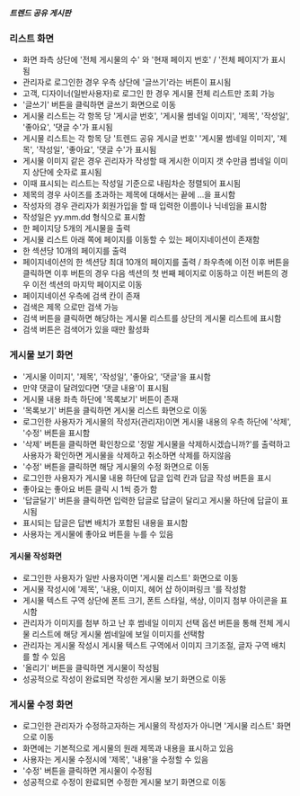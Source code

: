 ##### 트렌드 공유 게시판

### 리스트 화면

- 화면 좌측 상단에 '전체 게시물의 수' 와 '현재 페이지 번호' / '전체 페이지'가 표시 됨
- 관리자로 로그인한 경우 우측 상단에 '글쓰기'라는 버튼이 표시됨
- 고객, 디자이너(일반사용자)로 로그인 한 경우 게시물 전체 리스트만 조회 가능
- '글쓰기' 버튼을 클릭하면 글쓰기 화면으로 이동
- 게시물 리스트는 각 항목 당 '게시글 번호', '게시물 썸네일 이미지', '제목', '작성일', '좋아요', '댓글 수'가 표시됨
- 게시물 리스트는 각 항목 당 '트렌드 공유 게시글 번호' '게시물 썸네일 이미지', '제목', '작성일', '좋아요', '댓글 수'가 표시됨
- 게시물 이미지 같은 경우 괸리자가 작성할 때 게시한 이미지 갯 수만큼 썸네일 이미지 상단에 숫자로 표시됨
- 이때 표시되는 리스트는 작성일 기준으로 내림차순 정렬되어 표시됨
- 제목의 경우 사이즈를 초과하는 제목에 대해서는 끝에 ...을 표시함
- 작성자의 경우 관리자가 회원가입을 할 때 입력한 이름이나 닉네임을 표시함
- 작성일은 yy.mm.dd 형식으로 표시함
- 한 페이지당 5개의 게시물을 출력
- 게시물 리스트 아래 쪽에 페이지를 이동할 수 있는 페이지네이션이 존재함
- 한 섹션당 10개의 페이지를 출력
- 페이지네이션의 한 섹션당 최대 10개의 페이지를 출력 / 좌우측에 이전 이후 버튼을 클릭하면 이후 버튼의 경우 다음 섹션의 첫 번째 페이지로 이동하고
  이전 버튼의 경우 이전 섹션의 마지막 페이지로 이동
- 페이지네이션 우측에 검색 칸이 존재
- 검색은 제목 으로만 검색 가능
- 검색 버튼을 클릭하면 해당하는 게시물 리스트를 상단의 게시물 리스트에 표시함
- 검색 버튼은 검색어가 있을 때만 활성화

### 게시물 보기 화면

- '게시물 이미지', '제목', '작성일', '좋아요', '댓글'을 표시함
- 만약 댓글이 달려있다면 '댓글 내용'이 표시됨
- 게시물 내용 좌측 하단에 '목록보기' 버튼이 존재
- '목록보기' 버튼을 클릭하면 게시물 리스트 화면으로 이동
- 로그인한 사용자가 게시물의 작성자(관리자)이면 게시물 내용의 우측 하단에 '삭제', '수정' 버튼을 표시함
- '삭제' 버튼을 클릭하면 확인창으로 '정말 게시물을 삭제하시겠습니까?'를 출력하고 사용자가 확인하면 게시물을 삭제하고 취소하면 삭제를 하지않음
- '수정' 버튼을 클릭하면 해당 게시물의 수정 화면으로 이동
- 로그인한 사용자가 게시물 내용 하단에 답글 입력 칸과 답글 작성 버튼을 표시
- 좋아요는 좋아요 버튼 클릭 시 1씩 증가 함
- '답글달기' 버튼을 클릭하면 입력한 답글로 답글이 달리고 게시물 하단에 답글이 표시됨
- 표시되는 답글은 답변 배치가 포함된 내용을 표시함
- 사용자는 게시물에 좋아요 버튼을 누를 수 있음

#### 게시물 작성화면

- 로그인한 사용자가 일반 사용자이면 '게시물 리스트' 화면으로 이동
- 게시물 작성시에 '제목', '내용, 이미지, 헤어 샵 하이퍼링크 '를 작성함
- 게시물 텍스트 구역 상단에 폰트 크기, 폰트 스타일, 색상, 이미지 첨부 아이콘을 표시함
- 관리자가 이미지를 첨부 하고 난 후 썸네일 이미지 선택 옵션 버튼을 통해 전체 게시물 리스트에 해당 게시물 썸네일에 보일 이미지를 선택함
- 관리자는 게시물 작성시 게시물 텍스트 구역에서 이미지 크기조절, 글자 구역 배치를 할 수 있음
- '올리기' 버튼을 클릭하면 게시물이 작성됨
- 성공적으로 작성이 완료되면 작성한 게시물 보기 화면으로 이동

### 게시물 수정 화면

- 로그인한 관리자가 수정하고자하는 게시물의 작성자가 아니면 '게시물 리스트' 화면으로 이동
- 화면에는 기본적으로 게시물의 원래 제목과 내용을 표시하고 있음
- 사용자는 게시물 수정시에 '제목', '내용'을 수정할 수 있음
- '수정' 버튼을 클릭하면 게시물이 수정됨
- 성공적으로 수정이 완료되면 수정한 게시물 보기 화면으로 이동